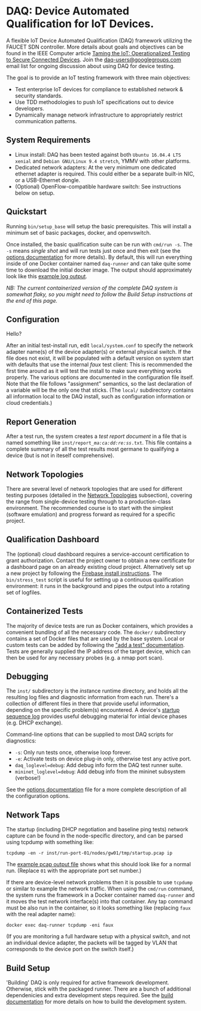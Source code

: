 # DAQ: <b>D</b>evice <b>A</b>utomated <b>Q</b>ualification for IoT Devices.

A flexible IoT Device Automated Qualification (DAQ) framework utilizing the FAUCET SDN controller.
More details about goals and objectives can be found in the IEEE Computer article
[Taming the IoT: Operationalized Testing to Secure Connected Devices](https://www.computer.org/csdl/mags/co/2018/06/mco2018060090-abs.html).
Join the [daq-users@googlegroups.com](https://groups.google.com/forum/#!forum/daq-users) email
list for ongoing discussion about using DAQ for device testing.

The goal is to provide an IoT testing framework with three main objectives:
* Test enterprise IoT devices for compliance to established network & security standards.
* Use TDD methodologies to push IoT specifications out to device developers.
* Dynamically manage network infrastructure to appropriately restrict communication patterns.

## System Requirements

* Linux install: DAQ has been tested against both `Ubuntu 16.04.4 LTS xenial` and
`Debian GNU/Linux 9.4 stretch`, YMMV with other platforms.
* Dedicated network adapters: At the very minimum one dedicated ethernet adapter is
required. This could either be a separate built-in NIC, or a USB-Ethernet dongle.
* (Optional) OpenFlow-compatible hardware switch: See instructions below on setup.

## Quickstart

Running `bin/setup_base` will setup the basic prerequisites. This will install a
minimum set of basic packages, docker, and openvswitch.

Once installed, the basic qualification suite can be run with `cmd/run -s`. The `-s`
means <em>single shot</em> and will run tests just once and then exit (see the
[options documentation](docs/options.md) for more details).
By default, this will run everything inside of one Docker container named `daq-runner`
and can take quite some time to download the initial docker image.
The output should approximately look like this [example log output](docs/run_log.md).

_NB: The current containerized version of the complete DAQ system is somewhat flaky,
so you might need to follow the Build Setup instructions at the end of this page._

## Configuration

Hello?

After an initial test-install run, edit `local/system.conf` to specify the network adapter
name(s) of the device adapter(s) or external physical switch.
If the file does not exist, it will be populated with a default version on system start with
defaults that use the internal _faux_ test client: This is recommended the first time around
as it will test the install to make sure everything works properly. The various options are
documented in the configuration file itself. Note that the file follows "assignment" semantics,
so the last declaration of a variable will be the only one that sticks. (The `local/`
subdirectory contains all information local to the DAQ install, such as configuration information
or cloud credentials.)

## Report Generation

After a test run, the system creates a <em>test report document</em> in a file that is named
something like <code>inst/report_<em>ma:ca:dd:re:ss</em>.txt</code>. This file contains a complete summary
of all the test results most germane to qualifying a device (but is not in iteself comprehensive).

## Network Topologies

There are several level of network topologies that are used for different testing purposes
(detailed in the [Network Topologies](docs/topologies.md) subsection), covering the range from
single-device testing through to a production-class environment.
The recommended course is to start with the simplest (software emulation) and progress
forward as required for a specific project.

## Qualification Dashboard

The (optional) cloud dashboard requires a service-account certification to grant authorization.
Contact the project owner to obtain a new certificate for a dashboard page on an already
existing cloud project. Alternatively set up a new project by following the
[Firebase install instructions](docs/firebase.md). The `bin/stress_test` script is useful for
setting up a continuous qualification environment: it runs in the background and pipes the output
into a rotating set of logfiles.

## Containerized Tests

The majority of device tests are run as Docker containers, which provides a convenient bundling of
all the necessary code. The `docker/` subdirectory contains a set of Docker files that are used
by the base system. Local or custom tests can be added by following the
["add a test" documentation](docs/add_test.md). Tests are generally supplied the IP address of the
target device, which can then be used for any necessary probes (e.g. a nmap port scan).

## Debugging

The `inst/` subdirectory is the <em>inst</em>ance runtime directory, and holds all the resulting
log files and diagnostic information from each run. There's a collection of different files in
there that provide useful information, depending on the specific problem(s) encountered. A device's
[startup sequence log](docs/startup_pcap.md) provides useful debugging material for intial device
phases (e.g. DHCP exchange).

Command-line options that can be supplied to most DAQ scripts for diagnostics:
* `-s`: Only run tests once, otherwise loop forever.
* `-e`: Activate tests on device plug-in only, otherwise test any active port.
* `daq_loglevel=debug`: Add debug info form the DAQ test runner suite.
* `mininet_loglevel=debug`: Add debug info from the mininet subsystem (verbose!)

See the [options documentation](docs/options.md) file for a more complete
description of all the configuration options.

## Network Taps

The startup (including DHCP negotiation and baseline ping tests) network capture can be found
in the node-specific directory, and can be parsed using tcpdump with something like:

`tcpdump -en -r inst/run-port-01/nodes/gw01/tmp/startup.pcap ip`

The [example pcap output file](docs/startup_pcap.md) shows what this should look like for a normal run.
(Replace `01` with the appropriate port set number.)

If there are device-level network problems then it is possible to use `tcpdump` or similar
to example the network traffic. When using the `cmd/run` command, the system runs the
framework in a Docker container named `daq-runner` and it moves the test
network interface(s) into that container. Any tap command must be also run in the container, so it
looks something like (replacing `faux` with the real adapter name):

`docker exec daq-runner tcpdump -eni faux`

(If you are monitoring a full hardware setup with a physical switch, and not an individual
device adapter, the packets will be tagged by VLAN that corresponds to the device port on the
switch itself.)

## Build Setup

'Building' DAQ is only required for active framework development. Otherwise, stick
with the packaged runner.  There are a bunch of additional dependenicies and extra
development steps required. See the [build documentation](docs/build.md) for more details
on how to build the development system.
